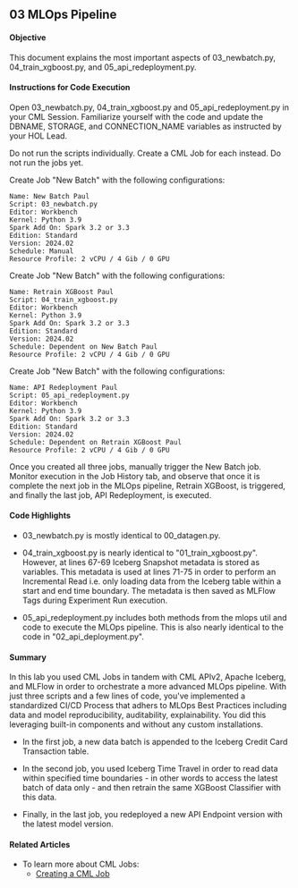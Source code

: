 ## 03 MLOps Pipeline

#### Objective

This document explains the most important aspects of 03_newbatch.py, 04_train_xgboost.py, and 05_api_redeployment.py.

#### Instructions for Code Execution

Open 03_newbatch.py, 04_train_xgboost.py and 05_api_redeployment.py in your CML Session. Familiarize yourself with the code and update the DBNAME, STORAGE, and CONNECTION_NAME variables as instructed by your HOL Lead.

Do not run the scripts individually. Create a CML Job for each instead. Do not run the jobs yet.

Create Job "New Batch" with the following configurations:

```
Name: New Batch Paul
Script: 03_newbatch.py
Editor: Workbench
Kernel: Python 3.9
Spark Add On: Spark 3.2 or 3.3
Edition: Standard
Version: 2024.02
Schedule: Manual
Resource Profile: 2 vCPU / 4 Gib / 0 GPU
```

Create Job "New Batch" with the following configurations:

```
Name: Retrain XGBoost Paul
Script: 04_train_xgboost.py
Editor: Workbench
Kernel: Python 3.9
Spark Add On: Spark 3.2 or 3.3
Edition: Standard
Version: 2024.02
Schedule: Dependent on New Batch Paul
Resource Profile: 2 vCPU / 4 Gib / 0 GPU
```

Create Job "New Batch" with the following configurations:

```
Name: API Redeployment Paul
Script: 05_api_redeployment.py
Editor: Workbench
Kernel: Python 3.9
Spark Add On: Spark 3.2 or 3.3
Edition: Standard
Version: 2024.02
Schedule: Dependent on Retrain XGBoost Paul
Resource Profile: 2 vCPU / 4 Gib / 0 GPU
```

Once you created all three jobs, manually trigger the New Batch job. Monitor execution in the Job History tab, and observe that once it is complete the next job in the MLOps pipeline, Retrain XGBoost, is triggered, and finally the last job, API Redeployment, is executed.

#### Code Highlights

* 03_newbatch.py is mostly identical to 00_datagen.py.

* 04_train_xgboost.py is nearly identical to "01_train_xgboost.py". However, at lines 67-69 Iceberg Snapshot metadata is stored as variables. This metadata is used at lines 71-75 in order to perform an Incremental Read i.e. only loading data from the Iceberg table within a start and end time boundary. The metadata is then saved as MLFlow Tags during Experiment Run execution.

* 05_api_redeployment.py includes both methods from the mlops util and code to execute the MLOps pipeline. This is also nearly identical to the code in "02_api_deployment.py".

#### Summary

In this lab you used CML Jobs in tandem with CML APIv2, Apache Iceberg, and MLFlow in order to orchestrate a more advanced MLOps pipeline. With just three scripts and a few lines of code, you've implemented a standardized CI/CD Process that adhers to MLOps Best Practices including data and model reproducibility, auditability, explainability. You did this leveraging built-in components and without any custom installations.

* In the first job, a new data batch is appended to the Iceberg Credit Card Transaction table.

* In the second job, you used Iceberg Time Travel in order to read data within specified time boundaries - in other words to access the latest batch of data only - and then retrain the same XGBoost Classifier with this data.

* Finally, in the last job, you redeployed a new API Endpoint version with the latest model version.

#### Related Articles

* To learn more about CML Jobs:
  * [Creating a CML Job](https://docs.cloudera.com/machine-learning/cloud/jobs-pipelines/topics/ml-creating-a-job-c.html)
